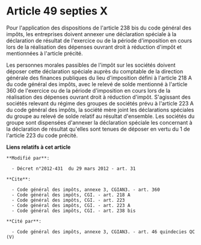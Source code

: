 # Article 49 septies X

Pour l'application des dispositions de l'article 238 bis du code général des impôts, les entreprises doivent annexer une
déclaration spéciale à la déclaration de résultat de l'exercice ou de la période d'imposition en cours lors de la réalisation
des dépenses ouvrant droit à réduction d'impôt et mentionnées à l'article précité. 

Les personnes morales passibles de l'impôt sur les sociétés doivent déposer cette déclaration spéciale auprès du comptable de
la direction générale des finances publiques du lieu d'imposition défini à l'article 218 A du code général des impôts, avec
le relevé de solde mentionné à l'article 360 de l'exercice ou de la période d'imposition en cours lors de la réalisation des
dépenses ouvrant droit à réduction d'impôt. S'agissant des sociétés relevant du régime des groupes de sociétés prévu à
l'article 223 A du code général des impôts, la société mère joint les déclarations spéciales du groupe au relevé de solde
relatif au résultat d'ensemble. Les sociétés du groupe sont dispensées d'annexer la déclaration spéciale les concernant à la
déclaration de résultat qu'elles sont tenues de déposer en vertu du 1 de l'article 223 du code précité.

**Liens relatifs à cet article**

	**Modifié par**:

	  - Décret n°2012-431  du 29 mars 2012 - art. 31

	**Cite**:

	  - Code général des impôts, annexe 3, CGIAN3. - art. 360
	  - Code général des impôts, CGI. - art. 218 A
	  - Code général des impôts, CGI. - art. 223
	  - Code général des impôts, CGI. - art. 223 A
	  - Code général des impôts, CGI. - art. 238 bis

	**Cité par**:

	  - Code général des impôts, annexe 3, CGIAN3. - art. 46 quindecies QC (V)
